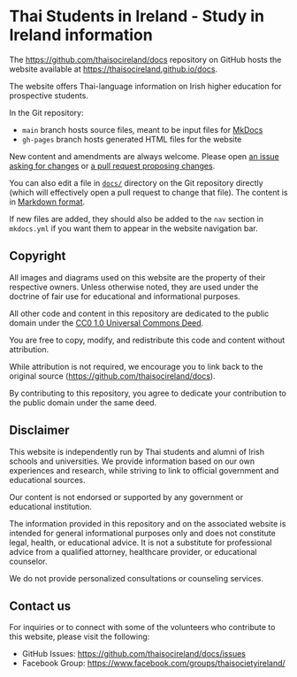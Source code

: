 # Thai Students in Ireland - Study in Ireland information

The <https://github.com/thaisocireland/docs> repository on GitHub
hosts the website available at
<https://thaisocireland.github.io/docs>.

The website offers Thai-language information on Irish higher education for
prospective students.

In the Git repository:

- `main` branch hosts source files, meant to be input files for
  [MkDocs](https://www.mkdocs.org/)
- `gh-pages` branch hosts generated HTML files for the website

New content and amendments are always welcome.
Please open
[an issue asking for changes](https://github.com/thaisocireland/docs/issues)
or
[a pull request proposing changes](https://github.com/thaisocireland/docs/pulls).

You can also edit a file in [`docs/`](./docs/) directory
on the Git repository directly
(which will effectively open a pull request to change that file).
The content is in
[Markdown format](https://www.markdownguide.org/basic-syntax/).

If new files are added, they should also be added to the `nav` section in
`mkdocs.yml` if you want them to appear in the website navigation bar.

## Copyright

All images and diagrams used on this website are the property of their
respective owners.
Unless otherwise noted, they are used under the doctrine of fair use for
educational and informational purposes.

All other code and content in this repository are dedicated to the
public domain under the
[CC0 1.0 Universal Commons Deed](https://creativecommons.org/publicdomain/zero/1.0/).

You are free to copy, modify, and redistribute this code and content without
attribution.

While attribution is not required, we encourage you to link back to the
original source (<https://github.com/thaisocireland/docs>).

By contributing to this repository, you agree to dedicate your contribution to
the public domain under the same deed.

## Disclaimer

This website is independently run by Thai students and alumni of Irish
schools and universities.
We provide information based on our own experiences and research,
while striving to link to official government and educational sources.

Our content is not endorsed or supported by any government or educational
institution.

The information provided in this repository and on the associated website is
intended for general informational purposes only and does not constitute legal,
health, or educational advice.
It is not a substitute for professional advice from a qualified attorney,
healthcare provider, or educational counselor.

We do not provide personalized consultations or counseling services.

## Contact us

For inquiries or to connect with some of the volunteers who contribute to this
website, please visit the following:

- GitHub Issues: <https://github.com/thaisocireland/docs/issues>
- Facebook Group: <https://www.facebook.com/groups/thaisocietyireland/>
